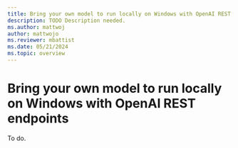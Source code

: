 ```yaml
---
title: Bring your own model to run locally on Windows with OpenAI REST endpoints
description: TODO Description needed.
ms.author: mattwoj
author: mattwojo
ms.reviewer: mbattist
ms.date: 05/21/2024
ms.topic: overview
---
```


# Bring your own model to run locally on Windows with OpenAI REST endpoints

To do.